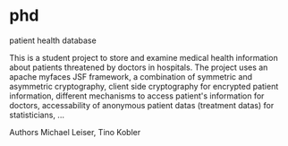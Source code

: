 phd
===

patient health database

This is a student project to store and examine medical health information about patients threatened by doctors in hospitals.
The project uses an apache myfaces JSF framework, a combination of symmetric and asymmetric cryptography, client side cryptography for encrypted patient information, different  mechanisms to access patient's information for doctors, accessability of anonymous patient datas (treatment datas) for statisticians, ...

Authors Michael Leiser, Tino Kobler
